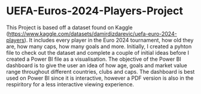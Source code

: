 # UEFA-Euros-2024-Players-Project
This Project is based off a dataset found on Kaggle (https://www.kaggle.com/datasets/damirdizdarevic/uefa-euro-2024-players). It includes every player in the Euro 2024 tournament, how old they are, how many caps, how many goals and more. 
Initially, I created a pyhton file to check out the dataset and complete a couple of initial ideas before I created a Power BI file as a visualisation.
The objective of the Power BI dashboard is to give the user an idea of how age, goals and market value range throughout different countries, clubs and caps. 
The dashboard is best used on Power BI since it is interactive, however a PDF version is also in the respiritory for a less interactive viewing experience.
